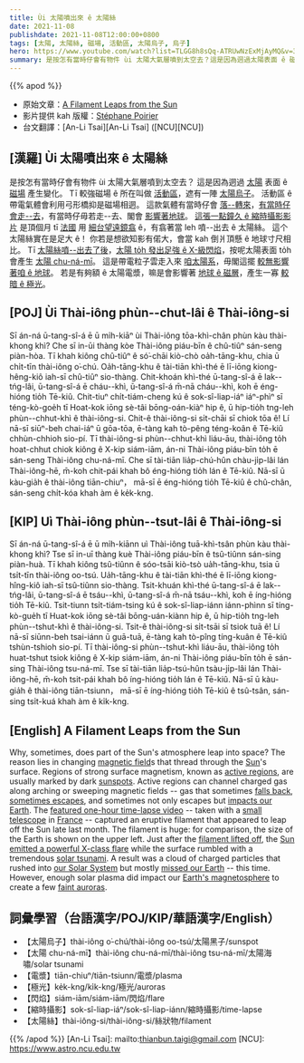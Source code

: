 ```yaml
---
title: Ùi 太陽噴出來 ê 太陽絲
date: 2021-11-08
publishdate: 2021-11-08T12:00:00+0800
tags: [太陽, 太陽絲, 磁場, 活動區, 太陽烏子, 烏子]
hero: https://www.youtube.com/watch?list=TLGG8h8sQq-ATRUwNzExMjAyMQ&v=3f1g262TT3E&feature=emb_title
summary: 是按怎有當時仔會有物件 ùi 太陽大氣層噴到太空去？這是因為迵過太陽表面 ê 磁場產生變化。
---
```


{{% apod %}}

- 原始文章：[A Filament Leaps from the Sun](https://apod.nasa.gov/apod/ap211108.html)
- 影片提供 kah 版權：[Stéphane Poirier](http://astrosurf.com/c8/)
- 台文翻譯：[An-Li Tsai][An-Li Tsai] ([NCU][NCU])

## [漢羅] Ùi 太陽噴出來 ê 太陽絲
是按怎有當時仔會有物件 ùi 太陽大氣層噴到太空去？
這是因為迵過 [太陽][Sun] 表面 ê [磁場][magnetic field] 產生變化。
Tī 較強磁場 ê 所在叫做 [活動區][active regions]，遮有一陣 [太陽烏子][sunspots]。
活動區 ê 帶電氣體會利用弓形橋抑是磁場相迵。
這款氣體有當時仔會 [落--轉來][falls back]，[有當時仔會走--去][sometimes escapes]，有當時仔毋若走--去、閣會 [影響著地球][impacts our Earth]。
[這張一點鐘久 ê 縮時攝影影片][featured one-hour time-lapse video] 是頂個月 tī [法國][France] 用 [細台望遠鏡翕][small telescope] ê，有翕著當 leh 噴--出去 ê 太陽絲。
這个太陽絲實在是足大 ê！
你若是想欲知影有偌大，會當 kah 倒爿頂懸 ê 地球寸尺相比。
Tī [太陽絲噴--出去了後][filament lifted off]，[太陽 to̍h 發出足強 ê X-級閃焰][Sun emitted a powerful X-class flare]，按呢太陽表面 to̍h 會產生 [太陽 chu-ná-mī][solar tsunami]。
這是帶電粒子雲走入來 [咱太陽系][our Solar System]，毋閣這擺 [較無影響著咱 ê 地球][missed our Earth]。
若是有夠額 ê 太陽電漿，嘛是會影響著 [地球 ê 磁層][Earth's magnetosphere]，產生一寡 [較暗 ê 極光][faint auroras]。

## [POJ] Ùi Thài-iông phùn--chut-lâi ê Thài-iông-si
Sī án-ná ū-tang-sî-á ē ū mi̍h-kiāⁿ ùi Thài-iông tōa-khì-chân phùn kàu thài-khong khì?
Che sī in-ūi thàng kòe Thài-iông piáu-bīn ê chû-tiûⁿ sán-seng piàn-hòa.
Tī khah kiông chû-tiûⁿ ê só͘-chāi kiò-chò oa̍h-tāng-khu, chia ū chi̍t-tīn thài-iông o͘-chú.
Oa̍h-tāng-khu ê tài-tiān khì-thé ē lī-iōng kiong-hêng-kiô iah-sī chû-tiûⁿ sio-thàng.
Chit-khoán khì-thé ū-tang-sî-á ē lak--tńg-lâi, ū-tang-sî-á ē cháu--khì, ū-tang-sî-á m̄-nā cháu--khì, koh ē éng-hióng tio̍h Tē-kiû.
Chit-tiuⁿ chi̍t-tiám-cheng kú ê sok-sî-liap-iáⁿ iáⁿ-phìⁿ sī téng-kò-goe̍h tī Hoat-kok iōng sè-tâi bōng-oán-kiàⁿ hip ê, ū hip-tio̍h tng-leh phùn--chhut-khì ê thài-iông-si.
Chit-ê thài-iông-si si̍t-chāi sī chiok tōa ê!
Lí nā-sī siūⁿ-beh chai-iáⁿ ū gōa-tōa, ē-tàng kah tò-pêng téng-koân ê Tē-kiû chhùn-chhioh sio-pí.
Tī thài-iông-si phùn--chhut-khì liáu-āu, thài-iông to̍h hoat-chhut chiok kiông ê X-kip siám-iām, án-ni Thài-iông piáu-bīn to̍h ē sán-seng Thài-iông chu-ná-mī.
Che sī tài-tiān lia̍p-chú-hûn chàu-ji̍p-lâi lán Thài-iông-hē, m̄-koh chit-pái khah bô éng-hióng tio̍h lán ê Tē-kiû.
Nā-sī ū kàu-gia̍h ê thài-iông tiān-chiuⁿ， mā-sī ē éng-hióng tio̍h Tē-kiû ê chû-chân, sán-seng chi̍t-kóa khah àm ê ke̍k-kng.

## [KIP]  Uì Thài-iông phùn--tsut-lâi ê Thài-iông-si
Sī án-ná ū-tang-sî-á ē ū mi̍h-kiānn uì Thài-iông tuā-khì-tsân phùn kàu thài-khong khì?
Tse sī in-uī thàng kuè Thài-iông piáu-bīn ê tsû-tiûnn sán-sing piàn-huà.
Tī khah kiông tsû-tiûnn ê sóo-tsāi kiò-tsò ua̍h-tāng-khu, tsia ū tsi̍t-tīn thài-iông oo-tsú.
Ua̍h-tāng-khu ê tài-tiān khì-thé ē lī-iōng kiong-hîng-kiô iah-sī tsû-tiûnn sio-thàng.
Tsit-khuán khì-thé ū-tang-sî-á ē lak--tńg-lâi, ū-tang-sî-á ē tsáu--khì, ū-tang-sî-á m̄-nā tsáu--khì, koh ē íng-hióng tio̍h Tē-kiû.
Tsit-tiunn tsi̍t-tiám-tsing kú ê sok-sî-liap-iánn iánn-phìnn sī tíng-kò-gue̍h tī Huat-kok iōng sè-tâi bōng-uán-kiànn hip ê, ū hip-tio̍h tng-leh phùn--tshut-khì ê thài-iông-si.
Tsit-ê thài-iông-si si̍t-tsāi sī tsiok tuā ê!
Lí nā-sī siūnn-beh tsai-iánn ū guā-tuā, ē-tàng kah tò-pîng tíng-kuân ê Tē-kiû tshùn-tshioh sio-pí.
Tī thài-iông-si phùn--tshut-khì liáu-āu, thài-iông to̍h huat-tshut tsiok kiông ê X-kip siám-iām, án-ni Thài-iông piáu-bīn to̍h ē sán-sing Thài-iông tsu-ná-mī.
Tse sī tài-tiān lia̍p-tsú-hûn tsàu-ji̍p-lâi lán Thài-iông-hē, m̄-koh tsit-pái khah bô íng-hióng tio̍h lán ê Tē-kiû.
Nā-sī ū kàu-gia̍h ê thài-iông tiān-tsiunn， mā-sī ē íng-hióng tio̍h Tē-kiû ê tsû-tsân, sán-sing tsi̍t-kuá khah àm ê ki̍k-kng.

## [English] A Filament Leaps from the Sun

Why, sometimes, does part of the Sun's atmosphere leap into space?
The reason lies in changing [magnetic field][magnetic field]s that thread through the [Sun][Sun]'s surface.
Regions of strong surface magnetism, known as [active regions][active regions], are usually marked by dark [sunspots][sunspots].
Active regions can channel charged gas along arching or sweeping magnetic fields -- gas that sometimes [falls back][falls back], [sometimes escapes][sometimes escapes], and sometimes not only escapes but [impacts our Earth][impacts our Earth].
The [featured one-hour time-lapse video][featured one-hour time-lapse video] -- taken with a [small telescope][small telescope] in [France][France] -- captured an eruptive filament that appeared to leap off the Sun late last month.
The filament is huge: for comparison, the size of the Earth is shown on the upper left.
Just after the [filament lifted off][filament lifted off], the [Sun emitted a powerful X-class flare][Sun emitted a powerful X-class flare] while the surface rumbled with a tremendous [solar tsunami][solar tsunami].
A result was a cloud of charged particles that rushed into [our Solar System][our Solar System] but mostly [missed our Earth][missed our Earth] -- this time.
However, enough solar plasma did impact our [Earth's magnetosphere][Earth's magnetosphere] to create a few [faint auroras][faint auroras].

## 詞彙學習（台語漢字/POJ/KIP/華語漢字/English）
- 【太陽烏子】thài-iông o͘-chú/thài-iông oo-tsú/太陽黑子/sunspot
- 【太陽 chu-ná-mī】thài-iông chu-ná-mī/thài-iông tsu-ná-mī/太陽海嘯/solar tsunami
- 【電漿】tiān-chiuⁿ/tiān-tsiunn/電漿/plasma
- 【極光】ke̍k-kng/ki̍k-kng/極光/auroras
- 【閃焰】siám-iām/siám-iām/閃焰/flare
- 【縮時攝影】sok-sî-liap-iáⁿ/sok-sî-liap-iánn/縮時攝影/time-lapse
- 【太陽絲】thài-iông-si/thài-iông-si/絲狀物/filament


{{% /apod %}}
[An-Li Tsai]: mailto:thianbun.taigi@gmail.com
[NCU]: https://www.astro.ncu.edu.tw


[magnetic field]:https://en.wikipedia.org/wiki/Magnetic_field
[Sun]:https://solarsystem.nasa.gov/solar-system/sun/in-depth/
[active regions]:https://apod.nasa.gov/apod/ap141022.html
[sunspots]:https://en.wikipedia.org/wiki/Sunspot
[falls back]:https://apod.nasa.gov/apod/ap180527.html
[sometimes escapes]:https://apod.nasa.gov/apod/ap190526.html
[impacts our Earth]:https://www.youtube.com/watch?v=piehWYdlOQA&t=194s
[featured one-hour time-lapse video]:http://www.astrosurf.com/ls35dx/new54/S20211028-13h03UT-14h16UT-sm40DS-fs60-bf10-gpx1.7-asi178mm-v2.gif
[small telescope]:http://astrosurf.com/c8/matos.htm
[France]:https://en.wikipedia.org/wiki/France
[filament lifted off]:https://apod.nasa.gov/apod/ap180916.html
[Sun emitted a powerful X-class flare]:https://blogs.nasa.gov/solarcycle25/2021/10/29/active-october-sun-releases-x-class-flare/
[solar tsunami]:https://apod.nasa.gov/apod/ap110925.html
[our Solar System]:https://solarsystem.nasa.gov/solar-system/our-solar-system/in-depth/
[missed our Earth]:https://www.bleachernation.com/wp-content/uploads/2012/12/relieved-happy-cat.jpg
[Earth's magnetosphere]:https://www.nasa.gov/magnetosphere
[faint auroras]:https://spaceweather.com/archive.php?view=1&day=01&month=11&year=2021
